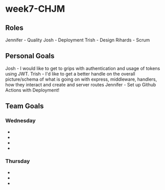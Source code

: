 # week7-CHJM

## Roles

Jennifer - Quality
Josh - Deployment
Trish - Design
Rihards - Scrum


## Personal Goals

Josh - I would like to get to grips with authentication and usage of tokens using JWT.
Trish - I'd like to get a better handle on the overall picture/schema of what is going on with express, middleware, handlers, how they interact and create and server routes 
Jennifer - Set up Github Actions with Deployment!


## Team Goals

### Wednesday

-
-
-
-


### Thursday

-
-
-

